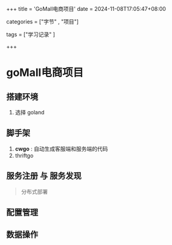 +++
title = 'GoMall电商项目'
date = 2024-11-08T17:05:47+08:00





categories = ["字节"   , "项目"] 

tags = ["学习记录" ]

+++



# goMall电商项目

## 搭建环境

1. 选择 goland



## 脚手架

1. **cwgo** : 自动生成客服端和服务端的代码
2. thriftgo



## 服务注册 与 服务发现



> 分布式部署



## 配置管理







## 数据操作



## 



